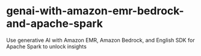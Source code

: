 # genai-with-amazon-emr-bedrock-and-apache-spark
Use generative AI with Amazon EMR, Amazon Bedrock, and English SDK for Apache Spark to unlock insights
